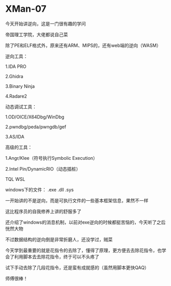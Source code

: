 # XMan-07

今天开始讲逆向，这是一门很有趣的学问



帝国理工学院，大佬都说自己菜



除了PE和ELF格式外，原来还有ARM、MIPS的，还有web端的逆向（WASM）



逆向工具：

1.IDA PRO

2.Ghidra

3.Binary Ninja

4.Radare2



动态调试工具：

1.OD/OICE/X64Dbg/WinDbg

2.pwndbg/peda/pwngdb/gef

3.AS/IDA



高级的工具：

1.Angr/Klee（符号执行Symbolic Execution）

2.Intel Pin/DynamicRIO（动态插桩）



TQL WSL



windows下的文件： .exe   .dll     .sys

一开始讲的不是逆向，而是可执行文件的一些基本框架信息，果然不一样

这比程序员的自我修养上讲的舒服多了



还介绍了windows的消息机制，以前对exe逆向的时候都挺苦恼的，今天听了之后恍然大物



不过数据结构的逆向倒是非常折磨人，还没学过，贼菜



今天学到最重要的就是花指令的去除了，懂得了原理，更方便去去除花指令，也学会了利用脚本去去除花指令，终于可以不头疼了



试下手动去除了几段花指令，还是蛮有成就感的（虽然用脚本更快QAQ）



师傅很棒！